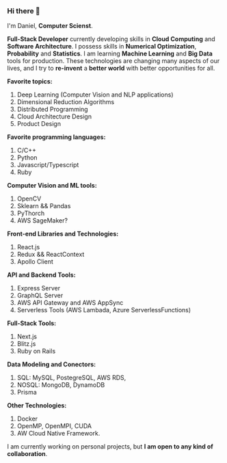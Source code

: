 ### Hi there 👋

I'm Daniel, **Computer Scienst**.

**Full-Stack Developer** currently developing skills in **Cloud Computing** and **Software Architecture**. I possess skills in **Numerical Optimization**, **Probability** and **Statistics**. I am learning **Machine Learning** and **Big Data** tools for production. These technologies are changing many aspects of our lives, and I try to  **re-invent** a **better world** with better opportunities for all.

**Favorite topics:**
1. Deep Learning (Computer Vision and NLP applications)
2. Dimensional Reduction Algorithms
4. Distributed Programming
5. Cloud Architecture Design
6. Product Design

**Favorite programming languages:**
1. C/C++
2. Python
4. Javascript/Typescript
5. Ruby

**Computer Vision and ML tools:**
1. OpenCV
2. Sklearn && Pandas
3. PyThorch
4. AWS SageMaker?

**Front-end Libraries and Technologies:**
1. React.js
2. Redux && ReactContext
3. Apollo Client

**API and Backend Tools:**
1. Express Server
2. GraphQL Server
3. AWS API Gateway and AWS AppSync
4. Serverless Tools (AWS Lambada, Azure ServerlessFunctions)

**Full-Stack Tools:**
1. Next.js
2. Blitz.js
3. Ruby on Rails

**Data Modeling and Conectors:**
1. SQL: MySQL, PostegreSQL, AWS RDS,
2. NOSQL: MongoDB, DynamoDB
3. Prisma

**Other Technologies:**
1. Docker
2. OpenMP, OpenMPI, CUDA
3. AW Cloud Native Framework.

I am currently working on personal projects, but **I am open to any kind of collaboration**.
